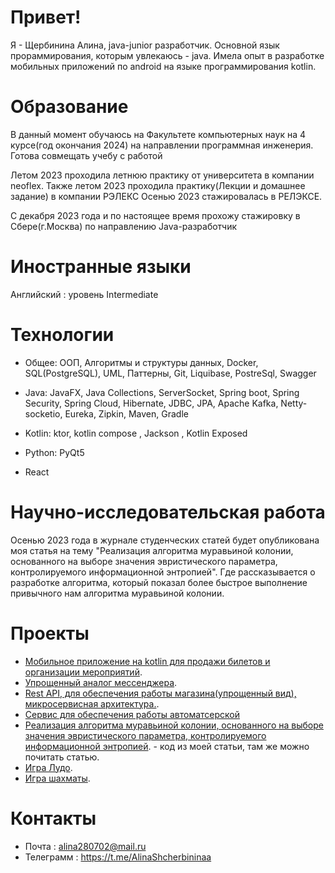 # Привет! 
Я - Щербинина Алина, java-junior разработчик. Основной язык прораммирования, которым увлекаюсь - java. Имела опыт в разработке мобильных приложений по android на языке программирования kotlin.

# Образование
В данный момент обучаюсь на  Факультете компьютерных наук на 4 курсе(год окончания 2024) на направлении программная инженерия. Готова совмещать учебу с работой

Летом 2023 проходила летнюю практику от университета в компании neoflex.
Также летом 2023 проходила практику(Лекции и домашнее задание) в компании РЭЛЕКС
Осенью 2023 стажировалась в РЕЛЭКСЕ.

С декабря 2023 года и по настоящее время прохожу стажировку в Сбере(г.Москва) по направлению Java-разработчик

# Иностранные языки
Английский : уровень Intermediate

# Технологии
* Общее:
 ООП, Алгоритмы и структуры данных, Docker, SQL(PostgreSQL), UML, Паттерны, Git, Liquibase, PostreSql, Swagger

* Java:
  JavaFX, Java Collections, ServerSocket, Spring boot, Spring Security, Spring Cloud, Hibernate, JDBC, JPA, Apache Kafka, Netty-socketio, Eureka, Zipkin, Maven, Gradle

* Kotlin:
 ktor, kotlin compose , Jackson , Kotlin Exposed 

* Python:
 PyQt5

* React

# Научно-исследовательская работа
Осенью 2023 года в журнале студенческих статей будет опубликована моя статья на тему "Реализация алгоритма муравьиной колонии, основанного на выборе значения эвристического параметра, контролируемого информационной энтропией". Где рассказывается о разработке алгоритма, который показал более быстрое выполнение привычного нам алгоритма муравьиной колонии. 

# Проекты
* [Мобильное приложение на kotlin для продажи билетов  и организации мероприятий](https://github.com/alinashch/TicketEase_frontend).
* [Упрощенный аналог мессенджера](https://github.com/alinashch/messenger_relex).
* [Rest API, для обеспечения работы магазина(упрощенный вид), микросервисная архитектура.](https://github.com/alinashch/microservice_shop_final). 
* [Сервис для обеспечения работы автоматсерской](https://github.com/alinashch/avtoservice_hibernate_springMVC)
* [Реализация алгоритма муравьиной колонии, основанного на выборе значения эвристического параметра, контролируемого информационной энтропией](https://github.com/alinashch/MyProject). - код из моей статьи,  там же можно почитать статью.
* [Игра Лудо](https://github.com/alinashch/Game-Ludo-).
* [Игра шахматы](https://github.com/alinashch/SimpleGameChess).
# Контакты
* Почта : alina280702@mail.ru
* Телеграмм : https://t.me/AlinaShcherbininaa
